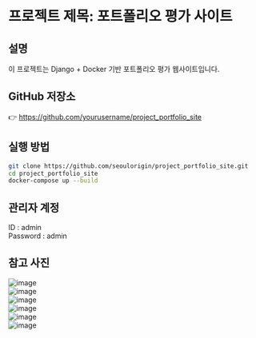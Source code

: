 # 프로젝트 제목: 포트폴리오 평가 사이트

## 설명
이 프로젝트는 Django + Docker 기반 포트폴리오 평가 웹사이트입니다.

## GitHub 저장소
👉 https://github.com/yourusername/project_portfolio_site

## 실행 방법
```bash
git clone https://github.com/seoulorigin/project_portfolio_site.git
cd project_portfolio_site
docker-compose up --build
```

## 관리자 계정
ID : admin  
Password : admin

## 참고 사진
![image](https://github.com/user-attachments/assets/41b193f7-eecd-4ae2-8be9-5b01c61800b0)  
![image](https://github.com/user-attachments/assets/617d3add-ace0-4b4f-860c-5f062708d10c)  
![image](https://github.com/user-attachments/assets/048cc5db-f6fa-4e91-8d39-e4d4c685f734)  
![image](https://github.com/user-attachments/assets/e8e551b6-21b1-4626-b2b7-07f7571ed8bc)  
![image](https://github.com/user-attachments/assets/77f1923e-41a7-4836-8cfb-7b8b2d216c62)  
![image](https://github.com/user-attachments/assets/69bc9907-eae5-437e-8822-63777d7c4cc7)
